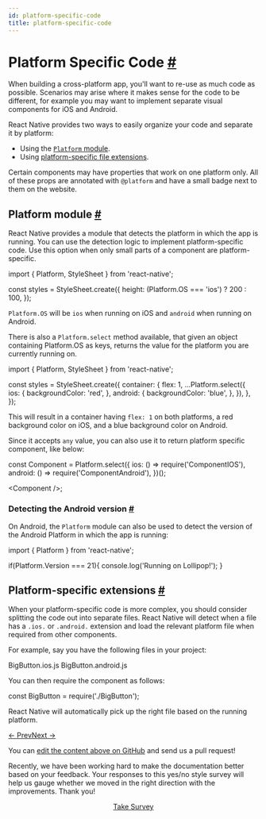 ```yaml
---
id: platform-specific-code
title: platform-specific-code
---
```

<a id="content"></a><h1><a class="anchor" name="platform-specific-code"></a>Platform Specific Code <a class="hash-link" href="docs/platform-specific-code.html#platform-specific-code">#</a></h1><div><p>When building a cross-platform app, you'll want to re-use as much code as possible. Scenarios may arise where it makes sense for the code to be different, for example you may want to implement separate visual components for iOS and Android.</p><p>React Native provides two ways to easily organize your code and separate it by platform:</p><ul><li>Using the <a href="#platform-module" target=""><code>Platform</code> module</a>.</li><li>Using <a href="#platform-specific-extensions" target="">platform-specific file extensions</a>.</li></ul><p>Certain components may have properties that work on one platform only. All of these props are annotated with <code>@platform</code> and have a small badge next to them on the website.</p><h2><a class="anchor" name="platform-module"></a>Platform module <a class="hash-link" href="docs/platform-specific-code.html#platform-module">#</a></h2><p>React Native provides a module that detects the platform in which the app is running. You can use the detection logic to implement platform-specific code. Use this option when only small parts of a component are platform-specific.</p><div class="prism language-javascript">import <span class="token punctuation">{</span> Platform<span class="token punctuation">,</span> StyleSheet <span class="token punctuation">}</span> from <span class="token string">'react-native'</span><span class="token punctuation">;</span>

const styles <span class="token operator">=</span> StyleSheet<span class="token punctuation">.</span><span class="token function">create<span class="token punctuation">(</span></span><span class="token punctuation">{</span>
  height<span class="token punctuation">:</span> <span class="token punctuation">(</span>Platform<span class="token punctuation">.</span>OS <span class="token operator">===</span> <span class="token string">'ios'</span><span class="token punctuation">)</span> <span class="token operator">?</span> <span class="token number">200</span> <span class="token punctuation">:</span> <span class="token number">100</span><span class="token punctuation">,</span>
<span class="token punctuation">}</span><span class="token punctuation">)</span><span class="token punctuation">;</span></div><p><code>Platform.OS</code> will be <code>ios</code> when running on iOS and <code>android</code> when running on Android.</p><p>There is also a <code>Platform.select</code> method available, that given an object containing Platform.OS as keys, returns the value for the platform you are currently running on.</p><div class="prism language-javascript">import <span class="token punctuation">{</span> Platform<span class="token punctuation">,</span> StyleSheet <span class="token punctuation">}</span> from <span class="token string">'react-native'</span><span class="token punctuation">;</span>

const styles <span class="token operator">=</span> StyleSheet<span class="token punctuation">.</span><span class="token function">create<span class="token punctuation">(</span></span><span class="token punctuation">{</span>
  container<span class="token punctuation">:</span> <span class="token punctuation">{</span>
    flex<span class="token punctuation">:</span> <span class="token number">1</span><span class="token punctuation">,</span>
    <span class="token punctuation">.</span><span class="token punctuation">.</span><span class="token punctuation">.</span>Platform<span class="token punctuation">.</span><span class="token function">select<span class="token punctuation">(</span></span><span class="token punctuation">{</span>
      ios<span class="token punctuation">:</span> <span class="token punctuation">{</span>
        backgroundColor<span class="token punctuation">:</span> <span class="token string">'red'</span><span class="token punctuation">,</span>
      <span class="token punctuation">}</span><span class="token punctuation">,</span>
      android<span class="token punctuation">:</span> <span class="token punctuation">{</span>
        backgroundColor<span class="token punctuation">:</span> <span class="token string">'blue'</span><span class="token punctuation">,</span>
      <span class="token punctuation">}</span><span class="token punctuation">,</span>
    <span class="token punctuation">}</span><span class="token punctuation">)</span><span class="token punctuation">,</span>
  <span class="token punctuation">}</span><span class="token punctuation">,</span>
<span class="token punctuation">}</span><span class="token punctuation">)</span><span class="token punctuation">;</span></div><p>This will result in a container having <code>flex: 1</code> on both platforms, a red background color on iOS, and a blue background color on Android.</p><p>Since it accepts <code>any</code> value, you can also use it to return platform specific component, like below:</p><div class="prism language-javascript">const Component <span class="token operator">=</span> Platform<span class="token punctuation">.</span><span class="token function">select<span class="token punctuation">(</span></span><span class="token punctuation">{</span>
  ios<span class="token punctuation">:</span> <span class="token punctuation">(</span><span class="token punctuation">)</span> <span class="token operator">=</span><span class="token operator">&gt;</span> <span class="token function">require<span class="token punctuation">(</span></span><span class="token string">'ComponentIOS'</span><span class="token punctuation">)</span><span class="token punctuation">,</span>
  android<span class="token punctuation">:</span> <span class="token punctuation">(</span><span class="token punctuation">)</span> <span class="token operator">=</span><span class="token operator">&gt;</span> <span class="token function">require<span class="token punctuation">(</span></span><span class="token string">'ComponentAndroid'</span><span class="token punctuation">)</span><span class="token punctuation">,</span>
<span class="token punctuation">}</span><span class="token punctuation">)</span><span class="token punctuation">(</span><span class="token punctuation">)</span><span class="token punctuation">;</span>

&lt;Component <span class="token operator">/</span><span class="token operator">&gt;</span><span class="token punctuation">;</span></div><h3><a class="anchor" name="detecting-the-android-version"></a>Detecting the Android version <a class="hash-link" href="docs/platform-specific-code.html#detecting-the-android-version">#</a></h3><p>On Android, the <code>Platform</code> module can also be used to detect the version of the Android Platform in which the app is running:</p><div class="prism language-javascript">import <span class="token punctuation">{</span> Platform <span class="token punctuation">}</span> from <span class="token string">'react-native'</span><span class="token punctuation">;</span>

<span class="token keyword">if</span><span class="token punctuation">(</span>Platform<span class="token punctuation">.</span>Version <span class="token operator">===</span> <span class="token number">21</span><span class="token punctuation">)</span><span class="token punctuation">{</span>
  console<span class="token punctuation">.</span><span class="token function">log<span class="token punctuation">(</span></span><span class="token string">'Running on Lollipop!'</span><span class="token punctuation">)</span><span class="token punctuation">;</span>
<span class="token punctuation">}</span></div><h2><a class="anchor" name="platform-specific-extensions"></a>Platform-specific extensions <a class="hash-link" href="docs/platform-specific-code.html#platform-specific-extensions">#</a></h2><p>When your platform-specific code is more complex, you should consider splitting the code out into separate files. React Native will detect when a file has a <code>.ios.</code> or <code>.android.</code> extension and load the relevant platform file when required from other components.</p><p>For example, say you have the following files in your project:</p><div class="prism language-javascript">BigButton<span class="token punctuation">.</span>ios<span class="token punctuation">.</span>js
BigButton<span class="token punctuation">.</span>android<span class="token punctuation">.</span>js</div><p>You can then require the component as follows:</p><div class="prism language-javascript">const BigButton <span class="token operator">=</span> <span class="token function">require<span class="token punctuation">(</span></span><span class="token string">'./BigButton'</span><span class="token punctuation">)</span><span class="token punctuation">;</span></div><p>React Native will automatically pick up the right file based on the running platform.</p></div><div class="docs-prevnext"><a class="docs-prev" href="docs/upgrading.html#content">← Prev</a><a class="docs-next" href="docs/gesture-responder-system.html#content">Next →</a></div><p class="edit-page-block">You can <a target="_blank" href="https://github.com/facebook/react-native/blob/master/docs/PlatformSpecificInformation.md">edit the content above on GitHub</a> and send us a pull request!</p><div class="survey"><div class="survey-image"></div><p>Recently, we have been working hard to make the documentation better based on your feedback. Your responses to this yes/no style survey will help us gauge whether we moved in the right direction with the improvements. Thank you!</p><center><a class="button" href="https://www.facebook.com/survey?oid=516954245168428">Take Survey</a></center></div>